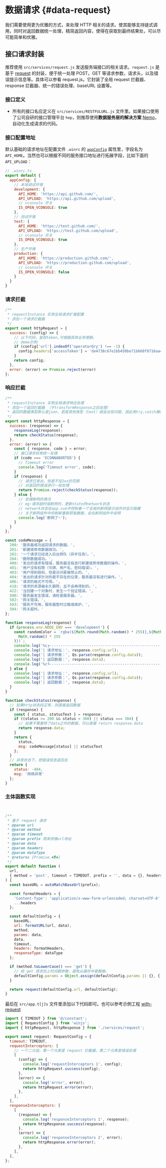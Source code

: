 # 数据请求 {#data-request}

我们需要使用更为优雅的方式，来处理 HTTP 相关的请求。使其能够支持链式调用，同时对返回数据统一处理，精简返回内容，使得在获取到最终结果处，可以尽可能简单和优雅。

## 接口请求封装

推荐使用 `src/services/request.js` 发送服务端接口的相关请求。`request.js` 是基于 [request](../plugins/request.md) 的封装，便于统一处理 POST，GET 等请求参数，请求头，以及错误提示信息等。具体可以参看 request.js。它封装了全局 request 拦截器、response 拦截器、统一的错误处理、baseURL 设置等。

### 接口定义

- 所有的接口名应定义在 `src/services/RESTFULURL.js` 文件里。如果接口使用了公司自研的接口管理平台 `hep`，则推荐使用**数据服务层的解决方案** [Nemo](http://172.27.24.2:7788/nemo-document/)，自动化生成请求的代码。

### 接口配置地址

默认基础的请求地址在配置文件 `.winrc` 的 [`appConfig`](http://172.27.24.2:7788/winjs-document/config/config.html#appconfig) 属性里，字段名为 `API_HOME`。当然也可以根据不同的服务接口地址进行拓展字段，比如下面的 `API_UPLOAD`： 

```javascript
// .winrc.ts
export default {
  appConfig: {
    // 本地调试环境
    development: {
      API_HOME: 'https://api.github.com/',
      API_UPLOAD: 'https://api.github.com/upload',
      // vconsole 开关
      IS_OPEN_VCONSOLE: true
    },
    // 测试环境
    test: {
      API_HOME: 'https://test.github.com/',
      API_UPLOAD: 'https://test.github.com/upload',
      // vconsole 开关
      IS_OPEN_VCONSOLE: true
    },
    // 生产环境
    production: {
      API_HOME: 'https://production.github.com/',
      API_UPLOAD: 'https://production.github.com/upload',
      // vconsole 开关
      IS_OPEN_VCONSOLE: false
    }
  }
}
```

### 请求拦截
```javascript
/**
 * requestInstance 实例全局请求扩展配置
 * 添加一个请求拦截器 
 */
export const httpRequest = {
  success: (config) => {
    // 以下代码，鉴权token,可根据具体业务增删。
    // demo示例:
    if (config['url'].indexOf('operatorQry') !== -1) {
      config.headers['accessToken'] = 'de4738c67e1bb450be71b660f0716aa4675860cec1ff9bc23d800efb40519cf3';
    }
    return config;
  },
  error: (error) => Promise.reject(error)
};

```

### 响应拦截

```javascript
/**
 * requestInstance 实例全局请求响应处理
 * 添加一个返回拦截器 （于transformResponse之后处理）
 * 返回的数据类型默认是json，若是其他类型（text）就会出现问题，因此用try,catch捕获异常
 */
export const httpResponse = {
  success: (response) => {
    responseLog(response);
    return checkStatus(response);
  },
  error: (error) => {
    const { response, code } = error;
    // 接口请求异常统一处理
    if (code === 'ECONNABORTED') {
      // Timeout error
      console.log('Timeout error', code);
    }
    if (response) {
      // 请求已发出，但是不在2xx的范围
      // 对返回的错误进行一些处理
      return Promise.reject(checkStatus(response));
    } else {
      // 处理断网的情况
      // eg:请求超时或断网时，更新state的network状态
      // network状态在app.vue中控制着一个全局的断网提示组件的显示隐藏
      // 关于断网组件中的刷新重新获取数据，会在断网组件中说明
      console.log('断网了~');
    }
  }
};

const codeMessage = {
  200: '服务器成功返回请求的数据。',
  201: '新建或修改数据成功。',
  202: '一个请求已经进入后台排队（异步任务）。',
  204: '删除数据成功。',
  400: '发出的请求有错误，服务器没有进行新建或修改数据的操作。',
  401: '用户没有权限（令牌、用户名、密码错误）。',
  403: '用户得到授权，但是访问是被禁止的。',
  404: '发出的请求针对的是不存在的记录，服务器没有进行操作。',
  406: '请求的格式不可得。',
  410: '请求的资源被永久删除，且不会再得到的。',
  422: '当创建一个对象时，发生一个验证错误。',
  500: '服务器发生错误，请检查服务器。',
  502: '网关错误。',
  503: '服务不可用，服务器暂时过载或维护。',
  504: '网关超时。'
};

function responseLog(response) {
  if (process.env.NODE_ENV === 'development') {
    const randomColor = `rgba(${Math.round(Math.random() * 255)},${Math.round(Math.random() * 255)},${Math.round(
      Math.random() * 255
    )})`;
    console.log('%c┍------------------------------------------------------------------┑', `color:${randomColor};`);
    console.log('| 请求地址：', response.config.url);
    console.log('| 请求参数：', Qs.parse(response.config.data));
    console.log('| 返回数据：', response.data);
    console.log('%c┕------------------------------------------------------------------┙', `color:${randomColor};`);
  } else {
    console.log('| 请求地址：', response.config.url);
    console.log('| 请求参数：', Qs.parse(response.config.data));
    console.log('| 返回数据：', response.data);
  }
}

function checkStatus(response) {
  // 如果http状态码正常，则直接返回数据
  if (response) {
    const { status, statusText } = response;
    if ((status >= 200 && status < 300) || status === 304) {
      // 如果不需要除了data之外的数据，可以直接 return response.data
      return response.data;
    }
    return {
      status,
      msg: codeMessage[status] || statusText
    };
  }
  // 异常状态下，把错误信息返回去
  return {
    status: -404,
    msg: '网络异常'
  };
}

```
 
### 主体函数实现

```js


/**
 * 基于 request 请求
 * @param url
 * @param method
 * @param timeout
 * @param prefix 用来拼接url地址
 * @param data
 * @param headers
 * @param dataType
 * @returns {Promise.<T>}
 */
export default function (
  url,
  { method = 'post', timeout = TIMEOUT, prefix = '', data = {}, headers = {}, dataType = 'json' }
) {
  const baseURL = autoMatchBaseUrl(prefix);

  const formatHeaders = {
    'Content-Type': 'application/x-www-form-urlencoded; charset=UTF-8',
    ...headers
  };

  const defaultConfig = {
    baseURL,
    url: formatURL(url, data),
    method,
    params: data,
    data,
    timeout,
    headers: formatHeaders,
    responseType: dataType
  };

  if (method.toLowerCase() === 'get') {
    // 给 get 请求加上时间戳参数，避免从缓存中拿数据。
    defaultConfig.params = Object.assign(defaultConfig.params || {}, { _t: new Date().getTime() });
  }

  return request(defaultConfig.url, defaultConfig);
}

```

最后在 `src/app.t[j]s` 文件里添加以下代码即可。也可以参考示例工程 [with-request](https://gitlab.hundsun.com/WhaleFE/winner-others/tree/winjs-examples/with-request)

```js
import { TIMEOUT } from '@/constant';
import { RequestConfig } from 'winjs';
import { httpRequest, httpResponse } from './services/request';

export const request: RequestConfig = {
  timeout: TIMEOUT,
  requestInterceptors: [
    // 一个二元组，第一个元素是 request 拦截器，第二个元素是错误处理
    [
      (config) => {
        console.log('requestInterceptors 1', config);
        return httpRequest.success(config);
      },
      (error) => {
        console.log('error', error);
        return httpRequest.error(error);
      },
    ],
  ],
  responseInterceptors: [
    [
      (response) => {
        console.log('responseInterceptors 1', response);
        return httpResponse.success(response);
      },
      (error) => {
        console.log('responseInterceptors 2', error);
        return httpResponse.error(error);
      },
    ],
  ],
};
```

